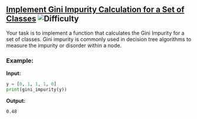 ## [Implement Gini Impurity Calculation for a Set of Classes](https://www.deep-ml.com/problems/64) ![Difficulty](https://img.shields.io/badge/-Easy-brightgreen)

Your task is to implement a function that calculates the Gini Impurity for a set of classes. Gini impurity is commonly used in decision tree algorithms to measure the impurity or disorder within a node.

### Example:

**Input:**

```python
y = [0, 1, 1, 1, 0]
print(gini_impurity(y))
```


**Output:**

```0.48```
